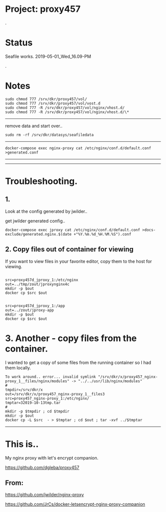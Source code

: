 # Project: proxy457

.

# Status

Seafile works. 2019-05-01_Wed_16.09-PM

.

# Notes

```
sudo chmod 777 /srv/dkr/proxy457/vol/
sudo chmod 777 /srv/dkr/proxy457/vol/vost.d
sudo chmod 777 -R /srv/dkr/proxy457/vol/nginx/vhost.d/
sudo chmod 777 -R /srv/dkr/proxy457/vol/nginx/vhost.d/\*
```

---

remove data and start over..

    sudo rm -rf /srv/dkr/datasys/seafiledata

---

```
docker-compose exec nginx-proxy cat /etc/nginx/conf.d/default.conf >generated.conf
```

---


---



# Troubleshooting.



## 1.

Look at the config generated by jwilder..

get jwilder generated config..
```
docker-compose exec jproxy cat /etc/nginx/conf.d/default.conf >docs-exclude/generated.nginx.$(date +"%Y.%m.%d_%H.%M.%S").conf

```

## 2.  Copy files out of container for viewing 

If you want to view files in your favorite editor, copy them to the host for viewing.

```

src=proxy457d_jproxy_1:/etc/nginx
out=../tmp/zout/jproxynginx4c
mkdir -p $out
docker cp $src $out


```

```
src=proxy457d_jproxy_1:/app
out=../zout/jproxy-app
mkdir -p $out
docker cp $src $out

```


# 3. Another - copy files from the container.

I wanted to get a copy of some files from the running container so I had them locally.

```
To work around.. error... invalid symlink "/srv/dkr/x/proxy457_nginx-proxy_1__files/nginx/modules" -> "../../usr/lib/nginx/modules"
#
tmpdir=/srv/dkr/x
out=/srv/dkr/x/proxy457_nginx-proxy_1__files3
src=proxy457_nginx-proxy_1:/etc/nginx/
tmptar=32019-10-13tmp.tar
#
mkdir -p $tmpdir ; cd $tmpdir
mkdir -p $out
docker cp -L $src  - > $tmptar ; cd $out ; tar -xvf ../$tmptar

```



---


# This is..

My nginx proxy with let's encrypt companion.

https://github.com/dgleba/proxy457

## From:

https://github.com/jwilder/nginx-proxy

https://github.com/JrCs/docker-letsencrypt-nginx-proxy-companion
